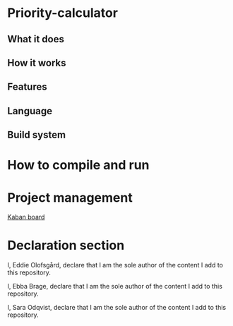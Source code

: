 # Priority-calculator

What it does
-----------


How it works
-----------


Features
-----------


Language
-----------


Build system
-----------


How to compile and run
=======


Project management
=======
[Kaban board](https://github.com/users/Sneakycloud/projects/1)


Declaration section
=======

I, Eddie Olofsgård, declare that I am the sole author of the content I add to this repository.

I, Ebba Brage, declare that I am the sole author of the content I add to this repository.

I, Sara Odqvist, declare that I am the sole author of the content I add to this repository.
